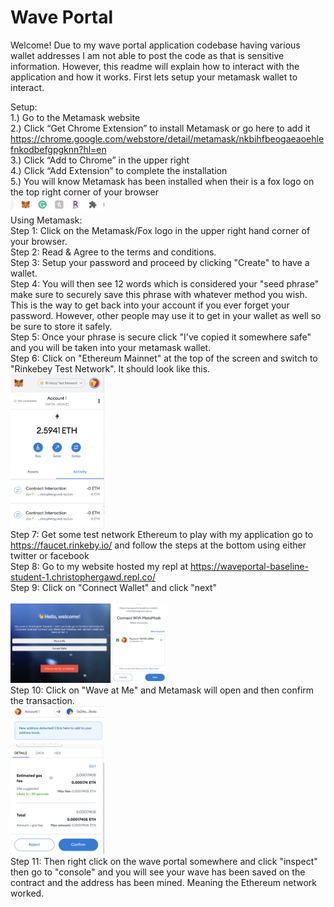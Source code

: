 # Wave Portal 

Welcome! Due to my wave portal application codebase having various wallet addresses I am not able to post the code as that is sensitive information. 
However, this readme will explain how to interact with the application and how it works. 
First lets setup your metamask wallet to interact. 

Setup: 
<br>
1.) Go to the Metamask website
<br>
2.) Click “Get Chrome Extension” to install Metamask or go here to add it https://chrome.google.com/webstore/detail/metamask/nkbihfbeogaeaoehlefnkodbefgpgknn?hl=en
<br>
3.) Click “Add to Chrome” in the upper right
<br>
4.) Click “Add Extension” to complete the installation
<br>
5.) You will know Metamask has been installed when their is a fox logo on the top right corner of your browser
<br>
<img src="images/Extensions.png" width="150">
<br>
Using Metamask: 
<br>
Step 1: Click on the Metamask/Fox logo in the upper right hand corner of your browser.
<br>
Step 2: Read & Agree to the terms and conditions. 
<br>
Step 3: Setup your password and proceed by clicking "Create" to have a wallet. 
<br>
Step 4: You will then see 12 words which is considered your "seed phrase" make sure to securely save this phrase with whatever method you wish. This is the way to get back into your account if you ever forget your password. However, other people may use it to get in your wallet as well so be sure to store it safely. 
<br>
Step 5: Once your phrase is secure click "I've copied it somewhere safe" and you will be taken into your metamask wallet. 
<br>
Step 6: Click on "Ethereum Mainnet" at the top of the screen and switch to "Rinkebey Test Network". It should look like this. 
<br>
<img src="images/rinkebey.png" width="150">
<br>
Step 7: Get some test network Ethereum to play with my application  go to https://faucet.rinkeby.io/ and follow the steps at the bottom using either twitter or facebook
<br>
Step 8: Go to my website hosted my repl at https://waveportal-baseline-student-1.christophergawd.repl.co/
<br>
Step 9: Click on "Connect Wallet" and click "next"
<br>
<br>
<img src="images/connect_wallet.png" width="250">
<br>
Step 10: Click on "Wave at Me" and Metamask will open and then confirm the transaction. 
<br>
<img src="images/test-fee.png" width="150">
<br> 
Step 11: Then right click on the wave portal somewhere and click "inspect" then go to "console" and you will see your wave has been saved on the contract and the address has been mined. Meaning the Ethereum network worked. 
